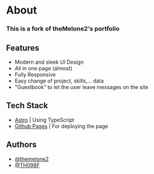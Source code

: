 # About
### This is a fork of theMelone2's portfolio

## Features

- Modern and sleek UI Design
- All in one page (almost)
- Fully Responsive
- Easy change of project, skills,... data
- "Guestbook" to let the user leave messages on the site

## Tech Stack

- [Astro](https://astro.build) | Using TypeScript
- [Github Pages](https://pages.github.com) | For deploying the page


## Authors

- [@themelone2](https://www.github.com/themelone2)
- [@TH098F](https://www.github.com/th098f)

